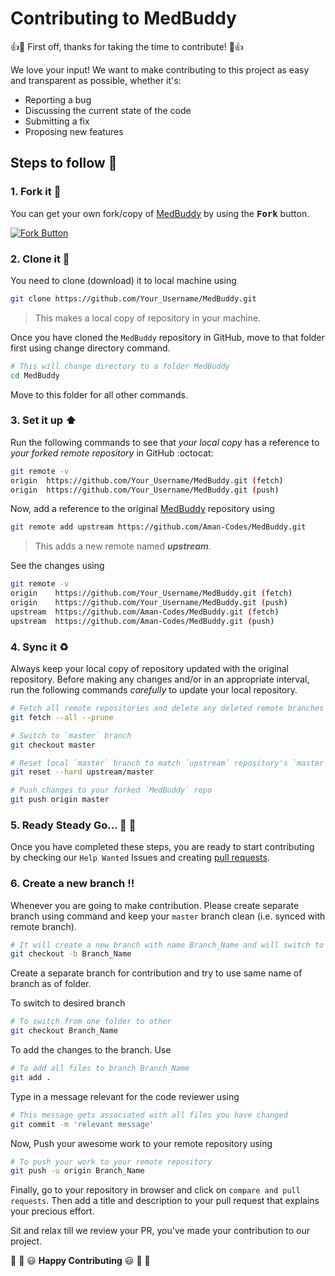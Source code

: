 # Contributing to MedBuddy

:+1::tada: First off, thanks for taking the time to contribute! :tada::+1:

We love your input! We want to make contributing to this project as easy and transparent as possible, whether it's:

- Reporting a bug
- Discussing the current state of the code
- Submitting a fix
- Proposing new features

## Steps to follow :scroll:

### 1. Fork it :fork_and_knife:

You can get your own fork/copy of [MedBuddy](https://github.com/Aman-Codes/MedBuddy) by using the <kbd><b>Fork</b></kbd></a> button.

[![Fork Button](https://help.github.com/assets/images/help/repository/fork_button.jpg)](https://github.com/Aman-Codes/MedBuddy)

### 2. Clone it :busts_in_silhouette:

You need to clone (download) it to local machine using

```sh
git clone https://github.com/Your_Username/MedBuddy.git
```

> This makes a local copy of repository in your machine.

Once you have cloned the `MedBuddy` repository in GitHub, move to that folder first using change directory command.

```sh
# This will change directory to a folder MedBuddy
cd MedBuddy
```

Move to this folder for all other commands.

### 3. Set it up :arrow_up:

Run the following commands to see that _your local copy_ has a reference to _your forked remote repository_ in GitHub :octocat:

```sh
git remote -v
origin  https://github.com/Your_Username/MedBuddy.git (fetch)
origin  https://github.com/Your_Username/MedBuddy.git (push)
```

Now, add a reference to the original [MedBuddy](https://github.com/Aman-Codes/MedBuddy) repository using

```sh
git remote add upstream https://github.com/Aman-Codes/MedBuddy.git
```

> This adds a new remote named **_upstream_**.

See the changes using

```sh
git remote -v
origin    https://github.com/Your_Username/MedBuddy.git (fetch)
origin    https://github.com/Your_Username/MedBuddy.git (push)
upstream  https://github.com/Aman-Codes/MedBuddy.git (fetch)
upstream  https://github.com/Aman-Codes/MedBuddy.git (push)
```

### 4. Sync it :recycle:

Always keep your local copy of repository updated with the original repository.
Before making any changes and/or in an appropriate interval, run the following commands _carefully_ to update your local repository.

```sh
# Fetch all remote repositories and delete any deleted remote branches
git fetch --all --prune

# Switch to `master` branch
git checkout master

# Reset local `master` branch to match `upstream` repository's `master` branch
git reset --hard upstream/master

# Push changes to your forked `MedBuddy` repo
git push origin master
```

### 5. Ready Steady Go... :turtle: :rabbit2:

Once you have completed these steps, you are ready to start contributing by checking our `Help Wanted` Issues and creating [pull requests](https://github.com/Aman-Codes/MedBuddy/pulls).

### 6. Create a new branch :bangbang:

Whenever you are going to make contribution. Please create separate branch using command and keep your `master` branch clean (i.e. synced with remote branch).

```sh
# It will create a new branch with name Branch_Name and will switch to that branch.
git checkout -b Branch_Name
```

Create a separate branch for contribution and try to use same name of branch as of folder.

To switch to desired branch

```sh
# To switch from one folder to other
git checkout Branch_Name
```

To add the changes to the branch. Use

```sh
# To add all files to branch Branch_Name
git add .
```

Type in a message relevant for the code reviewer using

```sh
# This message gets associated with all files you have changed
git commit -m 'relevant message'
```

Now, Push your awesome work to your remote repository using

```sh
# To push your work to your remote repository
git push -u origin Branch_Name
```

Finally, go to your repository in browser and click on `compare and pull requests`.
Then add a title and description to your pull request that explains your precious effort.

Sit and relax till we review your PR, you've made your contribution to our project.

:tada: :confetti_ball: :smiley: **Happy Contributing** :smiley: :confetti_ball: :tada:
